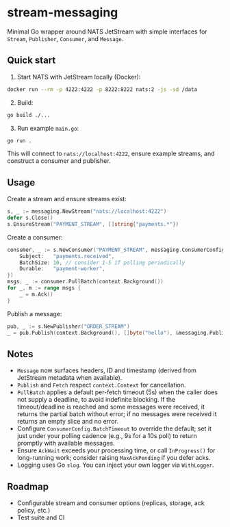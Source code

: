 # stream-messaging

Minimal Go wrapper around NATS JetStream with simple interfaces for `Stream`, `Publisher`, `Consumer`, and `Message`.

## Quick start

1) Start NATS with JetStream locally (Docker):

```bash
docker run --rm -p 4222:4222 -p 8222:8222 nats:2 -js -sd /data
```

2) Build:

```bash
go build ./...
```

3) Run example `main.go`:

```bash
go run .
```

This will connect to `nats://localhost:4222`, ensure example streams, and construct a consumer and publisher.

## Usage

Create a stream and ensure streams exist:

```go
s, _ := messaging.NewStream("nats://localhost:4222")
defer s.Close()
s.EnsureStream("PAYMENT_STREAM", []string{"payments.*"})
```

Create a consumer:

```go
consumer, _ := s.NewConsumer("PAYMENT_STREAM", messaging.ConsumerConfig{
    Subject:   "payments.received",
    BatchSize: 10, // consider 1-5 if polling periodically
    Durable:   "payment-worker",
})
msgs, _ := consumer.PullBatch(context.Background())
for _, m := range msgs {
    _ = m.Ack()
}
```

Publish a message:

```go
pub, _ := s.NewPublisher("ORDER_STREAM")
_ = pub.Publish(context.Background(), []byte("hello"), &messaging.PublishOptions{Subject: "orders.created"})
```

## Notes

- `Message` now surfaces headers, ID and timestamp (derived from JetStream metadata when available).
- `Publish` and `Fetch` respect `context.Context` for cancellation.
- `PullBatch` applies a default per-fetch timeout (5s) when the caller does not supply a deadline, to avoid indefinite blocking. If the timeout/deadline is reached and some messages were received, it returns the partial batch without error; if no messages were received it returns an empty slice and no error.
- Configure `ConsumerConfig.BatchTimeout` to override the default; set it just under your polling cadence (e.g., 9s for a 10s poll) to return promptly with available messages.
- Ensure `AckWait` exceeds your processing time, or call `InProgress()` for long-running work; consider raising `MaxAckPending` if you defer acks.
- Logging uses Go `slog`. You can inject your own logger via `WithLogger`.

## Roadmap

- Configurable stream and consumer options (replicas, storage, ack policy, etc.)
- Test suite and CI